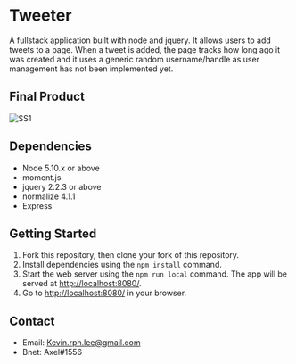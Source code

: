 # Tweeter

A fullstack application built with node and jquery. It allows users to add tweets to a page. When a tweet is added, the page tracks how long ago it was created and it uses a generic random username/handle as user management has not been implemented yet.

## Final Product

![SS1](/relative/path/to/img.jpg?raw=true "Optional Title")


## Dependencies
- Node 5.10.x or above
- moment.js
- jquery 2.2.3 or above
- normalize 4.1.1
- Express

## Getting Started

1. Fork this repository, then clone your fork of this repository.
2. Install dependencies using the `npm install` command.
3. Start the web server using the `npm run local` command. The app will be served at <http://localhost:8080/>.
4. Go to <http://localhost:8080/> in your browser.

## Contact

- Email: Kevin.rph.lee@gmail.com
- Bnet: Axel#1556




